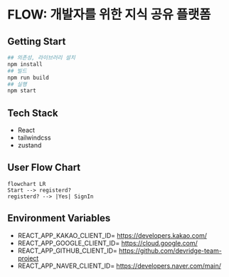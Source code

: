 # FLOW: 개발자를 위한 지식 공유 플랫폼

## Getting Start
```bash
## 의존성, 라이브러리 설치
npm install
## 빌드
npm run build
## 실행
npm start
```


## Tech Stack
- React
- tailwindcss
- zustand

## User Flow Chart
```mermaid
flowchart LR
Start --> registerd?
registerd? --> |Yes| SignIn
```

## Environment Variables
- REACT_APP_KAKAO_CLIENT_ID= https://developers.kakao.com/
- REACT_APP_GOOGLE_CLIENT_ID= https://cloud.google.com/
- REACT_APP_GITHUB_CLIENT_ID= https://github.com/devridge-team-project
- REACT_APP_NAVER_CLIENT_ID= https://developers.naver.com/main/